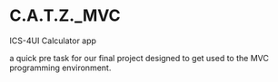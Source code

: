 # C.A.T.Z._MVC
ICS-4UI Calculator app

a quick pre task for our final project designed to get used to the MVC programming environment.
